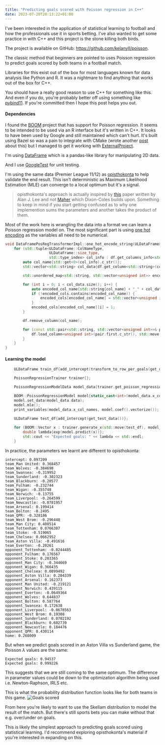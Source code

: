 ```yaml
---
title: "Predicting goals scored with Poisson regression in C++"
date: 2023-07-20T20:13:22+01:00
---
```


I've been interested in the application of statistical learning to football and how the professionals use it in sports betting. I've also wanted to get some practice in with C++ and this project is the stone killing both birds.

The project is available on GitHub: https://github.com/kelanyll/poisson.

The classic method that beginners are pointed to uses Poisson regression to predict goals scored by both teams in a football match. 

Libraries for this exist out of the box for most languages known for data analysis like Python and R. It was a nightmare to find anything that works out of the box for C++.

You should have a really good reason to use C++ for something like this. And even if you do, you're probably better off using something like [pybind11](https://github.com/pybind/pybind11). If you're committed then I hope this post helps you out.

#### Dependencies
I found the [BOOM](https://github.com/steve-the-bayesian/BOOM) project that has support for Poisson regression. It seems to be intended to be used via an R interface but it's written in C++. It looks to have been used by Google and still maintained which can't hurt. It's built using Bazel so was a pain to integrate with CMake (wrote another [post](https://www.kelanyll.com/posts/cmake-bazel/) about this) but I managed to get it working with [ExternalProject](https://cmake.org/cmake/help/latest/module/ExternalProject.html).

I'm using [DataFrame](https://github.com/hosseinmoein/DataFrame) which is a pandas-like library for manipulating 2D data. 

And I use [GoogleTest](https://github.com/google/googletest) for unit testing.

I'm using the same data (Premier League 11/12) as [opisthokonta](https://opisthokonta.net/?p=276) to help validate the end result. This isn't deterministic as Maximum Likelihood Estimation (MLE) can converge to a local optimum but it's a signal.

> opisthokonta's approach is actually inspired by [this](https://www.math.ntnu.no/emner/TMA4315/2017h/Lee1997.pdf) paper written by Alan J. Lee and not [Maher](http://www.90minut.pl/misc/maher.pdf) which Dixon-Coles builds upon. Something to keep in mind if you start getting confused as to why one implemention 
> sums the parameters and another takes the product of them.

Most of the work here is wrangling the data into a format we can learn a Poisson regression model on. The most significant part is using [one hot encoding](https://en.wikipedia.org/wiki/One-hot) as the variables all need to be numerical.

```c++
void DataFramePosRegTransformerImpl::one_hot_encode_string(ULDataFrame& df) {
    for (std::tuple<ULDataFrame::ColNameType,
                    ULDataFrame::size_type,
                    std::type_index> col_info : df.get_columns_info<std::string>()) {
        auto col_name{std::get<0>(col_info).c_str()};
        std::vector<std::string> col_data{df.get_column<std::string>(col_name)};

        std::unordered_map<std::string, std::vector<unsigned int>> encoded_cols{};

        for (int i = 0; i < col_data.size(); i++) {
            auto encoded_col_name{std::string{col_name} + "_" + col_data[i]};
            if (!encoded_cols.contains(encoded_col_name)) {
                encoded_cols[encoded_col_name] = std::vector<unsigned int>(col_data.size(), 0);
            }
            encoded_cols[encoded_col_name][i] = 1;
        }

        df.remove_column(col_name);

        for (const std::pair<std::string, std::vector<unsigned int>>& pair : encoded_cols) {
            df.load_column<unsigned int>(pair.first.c_str(), std::move(pair.second));
        }
    }
}
```

#### Learning the model

```c++
    ULDataFrame train_df{add_intercept(transform_to_row_per_goals(get_data()))};

    PoissonRegressionTrainer trainer{};

    PoissonRegressionModelData model_data{trainer.get_poisson_regression_model_data(std::move(train_df), "goals")};

    BOOM::PoissonRegressionModel model{static_cast<int>(model_data.x_col_names.size())};
    model.set_data(model_data.data);
    model.mle();
    print_variables(model_data.x_col_names, model.coef().vectorize());

    ULDataFrame test_df{add_intercept(get_test_data())};
    
    for (BOOM::Vector x : trainer.generate_x(std::move(test_df), model_data)) {
        double lambda{exp(model.predict(x))};
        std::cout << "Expected goals: " << lambda << std::endl;
    }
```

In practice, the parameters we learnt are different to opisthokonta:
```
intercept: 0.097209
team_Man United: 0.368457
team_Wolves: -0.384698
team_Swansea: -0.319952
team_Sunderland: -0.302323
team_Blackburn: -0.20577
team_Fulham: -0.232744
team_Wigan: -0.355748
team_Norwich: -0.13755
team_Liverpool: -0.264599
team_Newcastle: -0.0781957
team_Arsenal: 0.199414
team_Bolton: -0.2495
team_QPR: -0.328186
team_West Brom: -0.296448
team_Man City: 0.408514
team_Tottenham: 0.0766307
team_Stoke: -0.519065
team_Chelsea: 0.0662952
team_Aston Villa: -0.491616
team_Everton: -0.20261
opponent_Tottenham: -0.0244485
opponent_Fulham: 0.176567
opponent_Stoke: 0.203365
opponent_Man City: -0.344669
opponent_Wigan: 0.366435
opponent_Chelsea: 0.0899492
opponent_Aston Villa: 0.204339
opponent_Arsenal: 0.162373
opponent_Man United: -0.219121
opponent_Norwich: 0.439115
opponent_Everton: -0.0649364
opponent_Wolves: 0.644837
opponent_Bolton: 0.587764
opponent_Swansea: 0.172638
opponent_Liverpool: -0.0678563
opponent_West Brom: 0.19308
opponent_Sunderland: 0.0702192
opponent_Blackburn: 0.602739
opponent_Newcastle: 0.184476
opponent_QPR: 0.430114
home: 0.268009
```

But when we predict goals scored in an Aston Villa vs Sunderland game, the Poisson $\lambda$ values are the same:
```
Expected goals: 0.94537
Expected goals: 0.999226
```

This suggests that we are still coming to the same optimum. The difference in parameter values could be down to the optimization algorithm being used i.e. Newton-Raphson, IRLS etc.

This is what the probability distribution function looks like for both teams in this game.
![Goals scored](/villa-vs-sun.png#c)


From here you're likely to want to use the Skellam distribution to model the result of the match. But there's still sports bets you can make without that e.g. over/under on goals.

This is likely the simplest approach to predicting goals scored using statistical learning. I'd recommend exploring opisthokonta's material if you're interested in expanding on this.